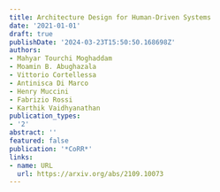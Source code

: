 ```yaml
---
title: Architecture Design for Human-Driven Systems
date: '2021-01-01'
draft: true
publishDate: '2024-03-23T15:50:50.168698Z'
authors:
- Mahyar Tourchi Moghaddam
- Moamin B. Abughazala
- Vittorio Cortellessa
- Antinisca Di Marco
- Henry Muccini
- Fabrizio Rossi
- Karthik Vaidhyanathan
publication_types:
- '2'
abstract: ''
featured: false
publication: '*CoRR*'
links:
- name: URL
  url: https://arxiv.org/abs/2109.10073
---
```


